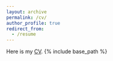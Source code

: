 ```yaml
---
layout: archive
permalink: /cv/
author_profile: true
redirect_from:
  - /resume
---
```

Here is my [CV](https://drive.google.com/open?id=1SM6f4RKaZvce8PEVMm3i4CZKIQ1OLpek). 
{% include base_path %}

